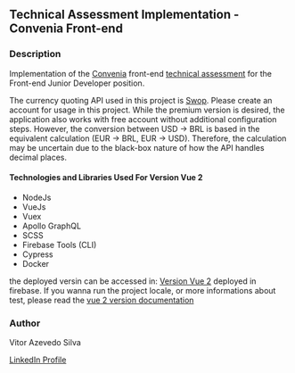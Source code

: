 ## Technical Assessment Implementation - Convenia Front-end

### Description

Implementation of the [Convenia](https://www.convenia.com.br/) front-end [technical assessment](https://github.com/vitorAzevedo09/convenia_challenger/blob/main/challenger-description.md) for the Front-end Junior Developer position.

The currency quoting API used in this project is [Swop](https://swop.cx/).
Please create an account for usage in this project. While the premium version is desired, the application also works with free account without additional configuration steps.
However, the conversion between USD -> BRL is based in the equivalent calculation (EUR -> BRL, EUR -> USD).
Therefore, the calculation may be uncertain due to the black-box nature of how the API handles decimal places.

#### Technologies and Libraries Used For Version Vue 2

- NodeJs
- VueJs
- Vuex
- Apollo GraphQL
- SCSS
- Firebase Tools (CLI)
- Cypress
- Docker

the deployed versin can be accessed in: [Version Vue 2](https://convenia-challenger.web.app/) deployed in firebase. 
If you wanna run the project locale, or more informations about test, please read the [vue 2 version documentation](https://github.com/vitorAzevedo09/convenia_challenger/blob/main/letip-vue2/README.md)


### Author

Vitor Azevedo Silva

[LinkedIn Profile](https://www.linkedin.com/in/vitor-azevedo-180999161/)
```
